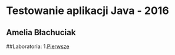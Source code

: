 # Testowanie aplikacji Java - 2016
## Amelia Błachuciak

##Laboratoria:
1.[Pierwsze](https://github.com/erathiel/testowanie-java/tree/master/Lab1)
